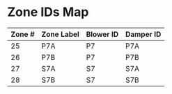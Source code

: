 # Zone IDs Map


Zone # | Zone Label | Blower ID  | Damper ID
------ | ---------- | ---------- | ----------
25     | P7A        | P7         | P7A       
26     | P7B        | P7         | P7B       
27     | S7A        | S7         | S7A       
28     | S7B        | S7         | S7B       
